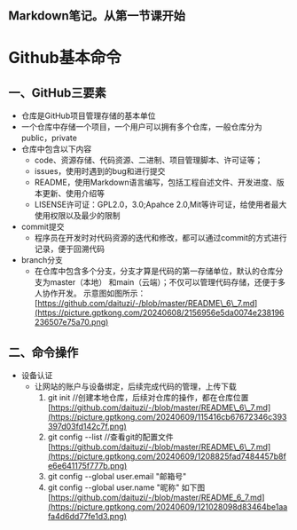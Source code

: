 Markdown笔记。从第一节课开始<br>
---
# Github基本命令

## 一、GitHub三要素
* 仓库是GitHub项目管理存储的基本单位
* 一个仓库中存储一个项目，一个用户可以拥有多个仓库，一般仓库分为public，private
* 仓库中包含以下内容
  * code、资源存储、代码资源、二进制、项目管理脚本、许可证等；
  * issues，使用时遇到的bug和进行提交
  * README，使用Markdown语言编写，包括工程自述文件、开发进度、版本更新、使用介绍等
  * LISENSE许可证：GPL2.0，3.0;Apahce 2.0,Mit等许可证，给使用者最大使用权限以及最少的限制
* commit提交
  * 程序员在开发时对代码资源的迭代和修改，都可以通过commit的方式进行记录，便于回溯代码
* branch分支
  * 在仓库中包含多个分支，分支才算是代码的第一存储单位，默认的仓库分支为master（本地）
  和main（云端）；不仅可以管理代码存储，还便于多人协作开发。
  示意图如图所示：
 [https://github.com/daituzi/-/blob/master/README\_6\_7.md](https://picture.gptkong.com/20240608/2156956e5da0074e238196236507e75a70.png)

## 二、命令操作
* 设备认证
  * 让网站的账户与设备绑定，后续完成代码的管理，上传下载
    1. git init //创建本地仓库，后续对仓库的操作，都在仓库位置
    [https://github.com/daituzi/-/blob/master/README\_6\_7.md](https://picture.gptkong.com/20240609/115416cb67672346c393397d03fd142c7f.png)
    2. git config --list  //查看git的配置文件
       [https://github.com/daituzi/-/blob/master/README\_6\_7.md](https://picture.gptkong.com/20240609/1208825fad7484457b8fe6e641175f777b.png)
    3. git config --global user.email "邮箱号"
    4. git config --global user.name "昵称" 
       如下图[https://github.com/daituzi/-/blob/master/README_6_7.md](https://picture.gptkong.com/20240609/121028098d83464be1aafa4d6dd77fe1d3.png)

